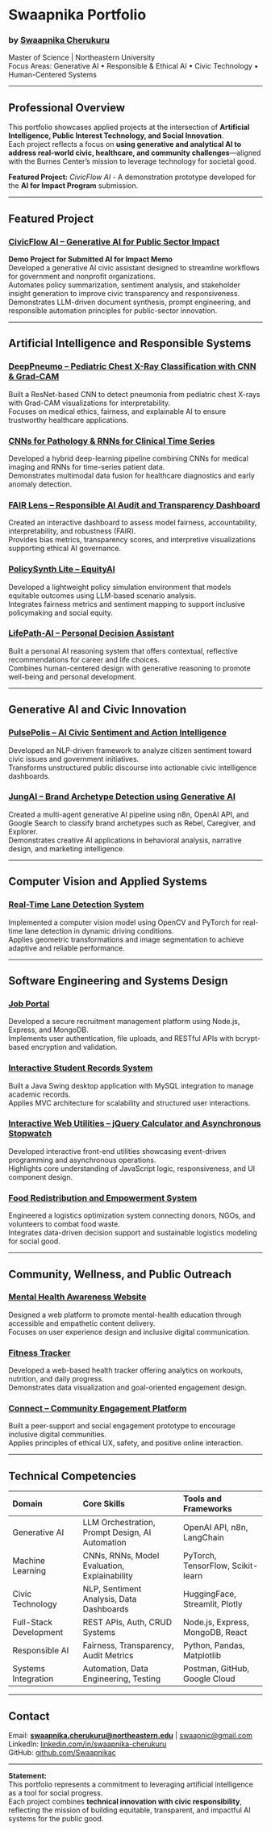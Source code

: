 # Swaapnika Portfolio
### by [Swaapnika Cherukuru](https://github.com/Swaapnikac)
Master of Science | Northeastern University  
Focus Areas: Generative AI • Responsible & Ethical AI • Civic Technology • Human-Centered Systems  

---

## Professional Overview
This portfolio showcases applied projects at the intersection of **Artificial Intelligence, Public Interest Technology, and Social Innovation**.  
Each project reflects a focus on **using generative and analytical AI to address real-world civic, healthcare, and community challenges**—aligned with the Burnes Center’s mission to leverage technology for societal good.  

**Featured Project:** *CivicFlow AI* - A demonstration prototype developed for the **AI for Impact Program** submission.

---

## Featured Project

### [CivicFlow AI – Generative AI for Public Sector Impact](https://github.com/Swaapnikac/CivicFlow-AI)
**Demo Project for Submitted AI for Impact Memo**  
Developed a generative AI civic assistant designed to streamline workflows for government and nonprofit organizations.  
Automates policy summarization, sentiment analysis, and stakeholder insight generation to improve civic transparency and responsiveness.  
Demonstrates LLM-driven document synthesis, prompt engineering, and responsible automation principles for public-sector innovation.

---

## Artificial Intelligence and Responsible Systems

### [DeepPneumo – Pediatric Chest X-Ray Classification with CNN & Grad-CAM](https://github.com/Swaapnikac/DeepPneumo-Pediatric-Chest-X-Ray-Classification-with-CNN-Grad-CAM)
Built a ResNet-based CNN to detect pneumonia from pediatric chest X-rays with Grad-CAM visualizations for interpretability.  
Focuses on medical ethics, fairness, and explainable AI to ensure trustworthy healthcare applications.

### [CNNs for Pathology & RNNs for Clinical Time Series](https://github.com/Swaapnikac/CNNs-for-Pathology-RNNs-for-Clinical-Time-Series)
Developed a hybrid deep-learning pipeline combining CNNs for medical imaging and RNNs for time-series patient data.  
Demonstrates multimodal data fusion for healthcare diagnostics and early anomaly detection.

### [FAIR Lens – Responsible AI Audit and Transparency Dashboard](https://github.com/Swaapnikac/FAIR-Lens-Responsible-AI-Audit-Transparency-Dashboard)
Created an interactive dashboard to assess model fairness, accountability, interpretability, and robustness (FAIR).  
Provides bias metrics, transparency scores, and interpretive visualizations supporting ethical AI governance.

### [PolicySynth Lite – EquityAI](https://github.com/Swaapnikac/PolicySynth-Lite-EquityAI)
Developed a lightweight policy simulation environment that models equitable outcomes using LLM-based scenario analysis.  
Integrates fairness metrics and sentiment mapping to support inclusive policymaking and social equity.

### [LifePath-AI – Personal Decision Assistant](https://github.com/Swaapnikac/LifePath-AI-Personal-Decision-Assistant)
Built a personal AI reasoning system that offers contextual, reflective recommendations for career and life choices.  
Combines human-centered design with generative reasoning to promote well-being and personal development.

---

## Generative AI and Civic Innovation

### [PulsePolis – AI Civic Sentiment and Action Intelligence](https://github.com/Swaapnikac/PulsePolis-AI-Civic-Sentiment-Action-Intelligence)
Developed an NLP-driven framework to analyze citizen sentiment toward civic issues and government initiatives.  
Transforms unstructured public discourse into actionable civic intelligence dashboards.

### [JungAI – Brand Archetype Detection using Generative AI](https://github.com/Swaapnikac/JungAI-Brand-Archetype-Detection-using-Generative-AI)
Created a multi-agent generative AI pipeline using n8n, OpenAI API, and Google Search to classify brand archetypes such as Rebel, Caregiver, and Explorer.  
Demonstrates creative AI applications in behavioral analysis, narrative design, and marketing intelligence.

---

## Computer Vision and Applied Systems

### [Real-Time Lane Detection System](https://github.com/Swaapnikac/Real-Time-Lane-Detection-System)
Implemented a computer vision model using OpenCV and PyTorch for real-time lane detection in dynamic driving conditions.  
Applies geometric transformations and image segmentation to achieve adaptive and reliable performance.

---

## Software Engineering and Systems Design

### [Job Portal](https://github.com/Swaapnikac/Job-Portal)
Developed a secure recruitment management platform using Node.js, Express, and MongoDB.  
Implements user authentication, file uploads, and RESTful APIs with bcrypt-based encryption and validation.

### [Interactive Student Records System](https://github.com/Swaapnikac/interactive-student-records-system)
Built a Java Swing desktop application with MySQL integration to manage academic records.  
Applies MVC architecture for scalability and structured user interactions.

### [Interactive Web Utilities – jQuery Calculator and Asynchronous Stopwatch](https://github.com/Swaapnikac/Interactive-Web-Utilities-jQuery-Calculator-Async-Stopwatch)
Developed interactive front-end utilities showcasing event-driven programming and asynchronous operations.  
Highlights core understanding of JavaScript logic, responsiveness, and UI component design.

### [Food Redistribution and Empowerment System](https://github.com/Swaapnikac/Food-Redistribution-and-Empowerment-System)
Engineered a logistics optimization system connecting donors, NGOs, and volunteers to combat food waste.  
Integrates data-driven decision support and sustainable logistics modeling for social good.

---

## Community, Wellness, and Public Outreach

### [Mental Health Awareness Website](https://github.com/Swaapnikac/Mental-Health-Awareness-website)
Designed a web platform to promote mental-health education through accessible and empathetic content delivery.  
Focuses on user experience design and inclusive digital communication.

### [Fitness Tracker](https://github.com/Swaapnikac/Fitness-.git)
Developed a web-based health tracker offering analytics on workouts, nutrition, and daily progress.  
Demonstrates data visualization and goal-oriented engagement design.

### [Connect – Community Engagement Platform](https://github.com/Swaapnikac/Connect-.git)
Built a peer-support and social engagement prototype to encourage inclusive digital communities.  
Applies principles of ethical UX, safety, and positive online interaction.

---

## Technical Competencies

| Domain | Core Skills | Tools and Frameworks |
|:--|:--|:--|
| Generative AI | LLM Orchestration, Prompt Design, AI Automation | OpenAI API, n8n, LangChain |
| Machine Learning | CNNs, RNNs, Model Evaluation, Explainability | PyTorch, TensorFlow, Scikit-learn |
| Civic Technology | NLP, Sentiment Analysis, Data Dashboards | HuggingFace, Streamlit, Plotly |
| Full-Stack Development | REST APIs, Auth, CRUD Systems | Node.js, Express, MongoDB, React |
| Responsible AI | Fairness, Transparency, Audit Metrics | Python, Pandas, Matplotlib |
| Systems Integration | Automation, Data Engineering, Testing | Postman, GitHub, Google Cloud |

---

## Contact
Email: **swaapnika.cherukuru@northeastern.edu**  | swaapnic@gmail.com
LinkedIn: [linkedin.com/in/swaapnika-cherukuru](https://www.linkedin.com/in/swaapnika-cherukuru-926990228/)  
GitHub: [github.com/Swaapnikac](https://github.com/Swaapnikac)

---

**Statement:**  
This portfolio represents a commitment to leveraging artificial intelligence as a tool for social progress.  
Each project combines **technical innovation with civic responsibility**, reflecting the mission of building equitable, transparent, and impactful AI systems for the public good.
